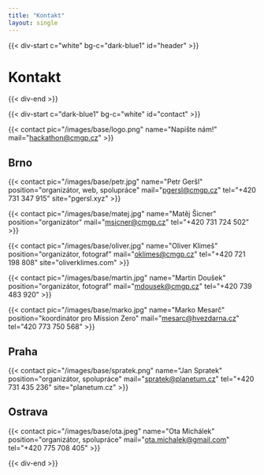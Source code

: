 ```yaml
---
title: "Kontakt"
layout: single
---
```


{{< div-start c="white" bg-c="dark-blue1" id="header" >}}

# Kontakt

{{< div-end >}}

{{< div-start c="dark-blue1" bg-c="white" id="contact" >}}

{{< contact pic="/images/base/logo.png" name="Napište nám!" mail="hackathon@cmgp.cz" >}}

## Brno

{{< contact pic="/images/base/petr.jpg" name="Petr Geršl" position="organizátor, web, spolupráce" mail="pgersl@cmgp.cz" tel="+420 731 347 915" site="pgersl.xyz" >}}

{{< contact pic="/images/base/matej.jpg" name="Matěj Šicner" position="organizátor" mail="msicner@cmgp.cz" tel="+420 731 724 502" >}}

{{< contact pic="/images/base/oliver.jpg" name="Oliver Klimeš" position="organizátor, fotograf" mail="oklimes@cmgp.cz" tel="+420 721 198 808" site="oliverklimes.com" >}}

{{< contact pic="/images/base/martin.jpg" name="Martin Doušek" position="organizátor, fotograf" mail="mdousek@cmgp.cz" tel="+420 739 483 920" >}}

{{< contact pic="/images/base/marko.jpg" name="Marko Mesarč" position="koordinátor pro Mission Zero" mail="mesarc@hvezdarna.cz" tel="420 773 750 568" >}}

## Praha

{{< contact pic="/images/base/spratek.png" name="Jan Spratek" position="organizátor, spolupráce" mail="spratek@planetum.cz" tel="+420 731 435 236" site="planetum.cz" >}}

## Ostrava

{{< contact pic="/images/base/ota.jpeg" name="Ota Michálek" position="organizátor, spolupráce" mail="ota.michalek@gmail.com" tel="+420 775 708 405" >}}

{{< div-end >}}